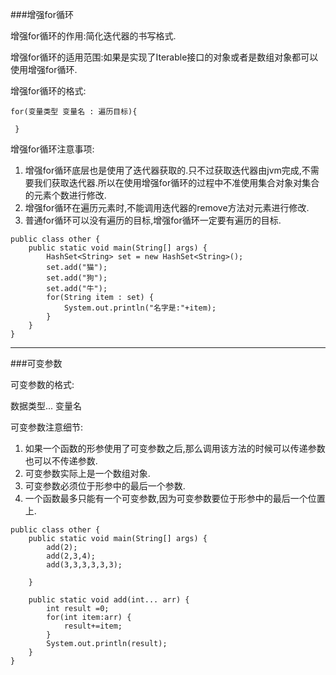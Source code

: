###增强for循环

增强for循环的作用:简化迭代器的书写格式.  

增强for循环的适用范围:如果是实现了Iterable接口的对象或者是数组对象都可以使用增强for循环.  

增强for循环的格式:  

    for(变量类型 变量名 : 遍历目标){  

     }  

增强for循环注意事项:  
1. 增强for循环底层也是使用了迭代器获取的.只不过获取迭代器由jvm完成,不需要我们获取迭代器.所以在使用增强for循环的过程中不准使用集合对象对集合的元素个数进行修改.  
2. 增强for循环在遍历元素时,不能调用迭代器的remove方法对元素进行修改.  
3. 普通for循环可以没有遍历的目标,增强for循环一定要有遍历的目标.  

```
public class other {
	public static void main(String[] args) {
		HashSet<String> set = new HashSet<String>();
		set.add("猫");
		set.add("狗");
		set.add("牛");
		for(String item : set) {
			System.out.println("名字是:"+item);
		}
	}
}
```
***
###可变参数

可变参数的格式:  

数据类型... 变量名  

可变参数注意细节:  
1. 如果一个函数的形参使用了可变参数之后,那么调用该方法的时候可以传递参数也可以不传递参数.  
2. 可变参数实际上是一个数组对象.  
3. 可变参数必须位于形参中的最后一个参数.  
4. 一个函数最多只能有一个可变参数,因为可变参数要位于形参中的最后一个位置上.  


```
public class other {
	public static void main(String[] args) {
		add(2);
		add(2,3,4);
		add(3,3,3,3,3,3);
		
	}
	
	public static void add(int... arr) {
		int result =0;
		for(int item:arr) {
			result+=item;
		}
		System.out.println(result);
	}
}
```
